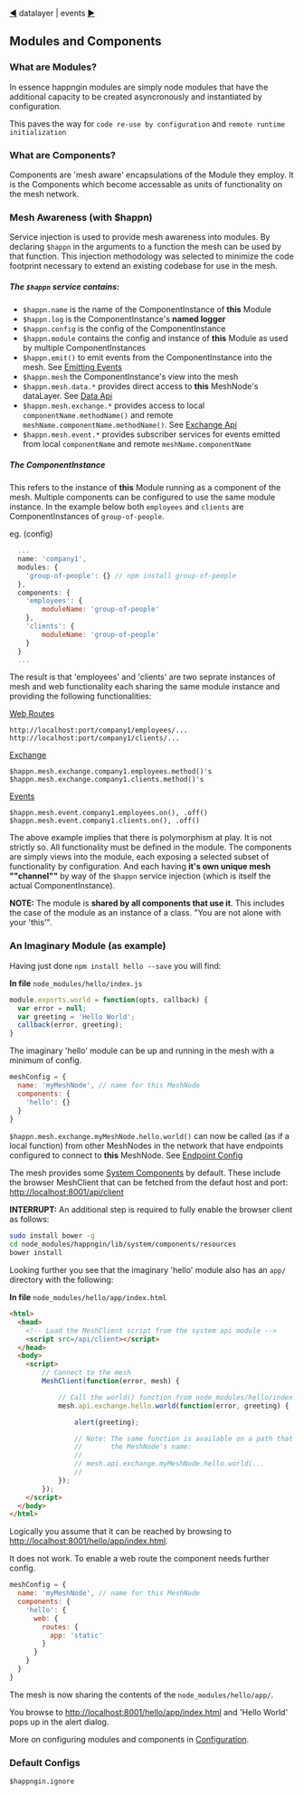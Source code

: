 [&#9664;](datalayer.md) datalayer | events [&#9654;](events.md)

## Modules and Components

### What are Modules?

In essence happngin modules are simply node modules that have the additional capacity to be created asyncronously and instantiated by configuration.

This paves the way for `code re-use by configuration` and `remote runtime initialization`

### What are Components?

Components are 'mesh aware' encapsulations of the Module they employ. It is the Components which become accessable as units of functionality on the mesh network.

### Mesh Awareness (with $happn)

Service injection is used to provide mesh awareness into modules. By declaring `$happn` in the arguments to a function the mesh can be used by that function. This injection methodology was selected to minimize the code footprint necessary to extend an existing codebase for use in the mesh.

##### The `$happn` service contains:

* `$happn.name` is the name of the ComponentInstance of __this__ Module
* `$happn.log` is the ComponentInstance's __named logger__
* `$happn.config` is the config of the ComponentInstance
* `$happn.module` contains the config and instance of __this__ Module as used by multiple ComponentInstances
* `$happn.emit()` to emit events from the ComponentInstance into the mesh. See [Emitting Events](events.md#emitting-events)
* `$happn.mesh` the ComponentInstance's view into the mesh
* `$happn.mesh.data.*` provides direct access to __this__ MeshNode's dataLayer. See [Data Api](data.md)
* `$happn.mesh.exchange.*` provides access to local `componentName.methodName()` and remote `meshName.componentName.methodName()`. See [Exchange Api](exchange.md)
* `$happn.mesh.event.*` provides subscriber services for events emitted from local `componentName` and remote `meshName.componentName`


##### The ComponentInstance

This refers to the instance of __this__ Module running as a component of the mesh. Multiple components can be configured to use the same module instance. In the example below both `employees` and `clients` are ComponentInstances of `group-of-people`.

eg. (config)

```javascript
  ...
  name: 'company1',
  modules: {
    'group-of-people': {} // npm install group-of-people
  },
  components: {
    'employees': {
        moduleName: 'group-of-people'
    },
    'clients': {
        moduleName: 'group-of-people'
    }
  }
  ...
```

The result is that 'employees' and 'clients' are two seprate instances of mesh and web functionality each sharing the same module instance and providing the following functionalities:

[Web Routes](webroutes.md)

`http://localhost:port/company1/employees/...`<br/>
`http://localhost:port/company1/clients/...`<br/>

[Exchange](exchange.md)

`$happn.mesh.exchange.company1.employees.method()'s`<br/>
`$happn.mesh.exchange.company1.clients.method()'s`<br/>

[Events](events.md)

`$happn.mesh.event.company1.employees.on(), .off()`<br/>
`$happn.mesh.event.company1.clients.on(), .off()`<br/>


The above example implies that there is polymorphism at play. It is not strictly so. All functionality must be defined in the module. The components are simply views into the module, each exposing a selected subset of functionality by configuration. And each having __it's own unique mesh ""channel""__ by way of the `$happn` service injection (which is itself the actual ComponentInstance).

__NOTE:__ The module is __shared by all components that use it__. This includes the case of the module as an instance of a class. "You are not alone with your 'this'".

### An Imaginary Module (as example)

Having just done `npm install hello --save` you will find:

__In file__ `node_modules/hello/index.js`
```javascript
module.exports.world = function(opts, callback) {
  var error = null;
  var greeting = 'Hello World';
  callback(error, greeting);
}
```

The imaginary 'hello' module can be up and running in the mesh with a minimum of config.

```javascript
meshConfig = {
  name: 'myMeshNode', // name for this MeshNode
  components: {
    'hello': {}
  }
}
```

`$happn.mesh.exchange.myMeshNode.hello.world()` can now be called (as if a local function) from other MeshNodes in the network that have endpoints configured to connect to __this__ MeshNode. See [Endpoint Config](configuration.md#endpoint-config) 

The mesh provides some [System Components](system.md) by default. These include the browser MeshClient that can be fetched from the defaut host and port: [http://localhost:8001/api/client](http://localhost:8001/api/client)

__INTERRUPT:__ An additional step is required to fully enable the browser client as follows:

```bash
sudo install bower -g
cd node_modules/happngin/lib/system/components/resources
bower install
```

Looking further you see that the imaginary 'hello' module also has an `app/` directory with the following:

__In file__ `node_modules/hello/app/index.html`
```html
<html>
  <head>
    <!-- Load the MeshClient script from the system api module -->
    <script src=/api/client></script>
  </head>
  <body>
    <script>
        // Connect to the mesh
        MeshClient(function(error, mesh) {

            // Call the world() function from node_modules/hello/index.js
            mesh.api.exchange.hello.world(function(error, greeting) {

                alert(greeting);

                // Note: The same function is available on a path that includes
                //       the MeshNode's name:
                //
                // mesh.api.exchange.myMeshNode.hello.world(...
                //
            });
        });
    </script>
  </body>
</html>
```

Logically you assume that it can be reached by browsing to [http://localhost:8001/hello/app/index.html](http://localhost:8001/hello/app/index.html).

It does not work. To enable a web route the component needs further config.

```javascript
meshConfig = {
  name: 'myMeshNode', // name for this MeshNode
  components: {
    'hello': {
      web: {
        routes: {
          app: 'static'
        }
      }
    }
  }
}
```

The mesh is now sharing the contents of the `node_modules/hello/app/`.

You browse to [http://localhost:8001/hello/app/index.html](http://localhost:8001/hello/app/index.html) and 'Hello World' pops up in the alert dialog.

More on configuring modules and components in [Configuration](configuration.md).


### Default Configs



`$happngin.ignore`

